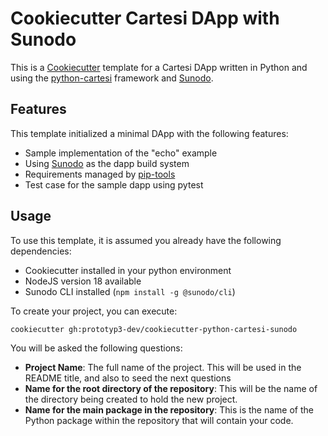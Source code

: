 # Cookiecutter Cartesi DApp with Sunodo

This is a [Cookiecutter](https://github.com/audreyr/cookiecutter) template for a Cartesi DApp written in Python and using the [python-cartesi](https://github.com/prototyp3-dev/python-cartesi) framework and [Sunodo](https://sunodo.io/).

## Features

This template initialized a minimal DApp with the following features:

- Sample implementation of the "echo" example
- Using [Sunodo](https://sunodo.io/) as the dapp build system
- Requirements managed by [pip-tools](https://pip-tools.readthedocs.io/en/latest/)
- Test case for the sample dapp using pytest

## Usage

To use this template, it is assumed you already have the following dependencies:

- Cookiecutter installed in your python environment
- NodeJS version 18 available
- Sunodo CLI installed (`npm install -g @sunodo/cli`)

To create your project, you can execute:

```shell
cookiecutter gh:prototyp3-dev/cookiecutter-python-cartesi-sunodo
```

You will be asked the following questions:

- **Project Name**: The full name of the project. This will be used in the README title, and also to seed the next questions
- **Name for the root directory of the repository**: This will be the name of the directory being created to hold the new project.
- **Name for the main package in the repository**: This is the name of the Python package within the repository that will contain your code.
